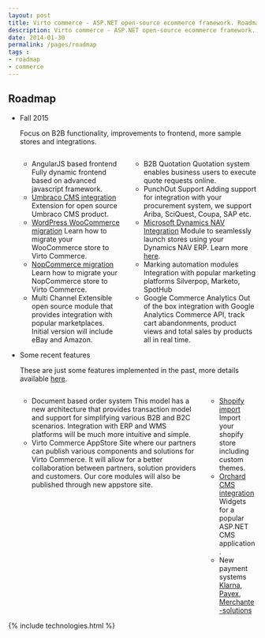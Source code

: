 ```yaml
---
layout: post
title: Virto commerce - ASP.NET open-source ecommerce framework. Roadmap
description: Virto commerce - ASP.NET open-source ecommerce framework. Roadmap
date: 2014-01-30
permalink: /pages/roadmap
tags : 
- roadmap
- commerce
---
```

<article role="main" class="main">
	<!-- Roadmap -->
	<div class="roadmap __responsive">
		<h1 class="head-title">Roadmap</h1>
		<ul class="list">
			<li class="list-item">
				<div class="roadmap-ico"></div>
				<p class="roadmap-title">Fall 2015</p>
				<p class="roadmap-descr">Focus on B2B functionality, improvements to frontend, more sample stores and integrations.</p>
				<div class="columns">
					<div class="column">
						<div class="block">
							<ul class="list">
								<li>
									<span class="title">AngularJS based frontend</span>
									<span class="descr">Fully dynamic frontend based on advanced javascript framework.</span>
								</li>
								<li>
									<span class="title"><a href="/features/umbraco-cms-ecommerce">Umbraco CMS integration</a></span>
									<span class="descr">Extension for open source Umbraco CMS product.</span>
								</li>
								<li>
									<span class="title"><a href="/features/wordpress-woocommerce-migration">WordPress WooCommerce migration</a></span>
									<span class="descr">Learn how to migrate your WooCommerce store to Virto Commerce.</span>
								</li>
								<li>
									<span class="title"><a href="/features/nopcommerce-migration">NopCommerce migration</a></span>
									<span class="descr">Learn how to migrate your NopCommerce store to Virto Commerce.</span>
								</li>
								<li>
									<span class="title">Multi Channel</span>
									<span class="descr">Extensible open source module that provides integration with popular marketplaces. Initial version will include eBay and Amazon.</span>
								</li>
							</ul>
						</div>
					</div>
					<div class="column">
						<div class="block">
							<ul class="list">
								<li>
									<span class="title">B2B Quotation</span>
									<span class="descr">Quotation system enables business users to execute quote requests online.</span>
								</li>
								<li>
									<span class="title">PunchOut Support</span>
									<span class="descr">Adding support for integration with your procurement system, we support Ariba, SciQuest, Coupa, SAP etc.</span>
								</li>
								<li>
									<span class="title"><a href="/features/ecommerce-microsoft-dynamics-nav">Microsoft Dynamics NAV Integration</a></span>
									<span class="descr">Module to seamlessly launch stores using your Dynamics NAV ERP. Learn more <a href="/features/ecommerce-microsoft-dynamics-nav">here</a>.</span>
								</li>
								<li>
									<span class="title">Marking automation modules</span>
									<span class="descr">Integration with popular marketing platforms Silverpop, Marketo, SpotHub</span>
								</li>
								<li>
									<span class="title">Google Commerce Analytics</span>
									<span class="descr">Out of the box integration with Google Analytics Commerce API, track cart abandonments, product views and total sales by products all in real time.</span>
								</li>
							</ul>
						</div>
					</div>
				</div>
			</li>
			<li class="list-item">
				<div class="roadmap-ico"></div>
				<p class="roadmap-title">Some recent features</p>
				<p class="roadmap-descr">These are just some features implemented in the past, more details available <a href="https://github.com/VirtoCommerce/vc-community/releases" targe="_blanl">here</a>.</p>
				<div class="columns">
					<div class="column">
						<div class="block">
							<ul class="list">
								<li>
									<span class="title">Document based order system</span>
									<span class="descr">This model has a new architecture that provides transaction model and support for simplifying various B2B and B2C scenarios. Integration with ERP and WMS platforms will be much more intuitive and simple.</span>
								</li>
								<li>
									<span class="title">Virto Commerce AppStore</span>
									<span class="descr">Site where our partners can publish various components and solutions for Virto Commerce. It will allow for a better collaboration between partners, solution providers and customers. Our core modules will also be published through new appstore site.</span>
								</li>
							</ul>
						</div>
					</div>
					<div class="column">
						<div class="block">
							<ul class="list">
								<li>
									<span class="title"><a href="/features/shopify-migration">Shopify import</a></span>
									<span class="descr">Import your shopify store including custom themes.</span>
								</li>
								<li>
									<span class="title"><a href="/features/orchard-cms-ecommerce">Orchard CMS integration</a></span>
									<span class="descr">Widgets for a popular ASP.NET CMS application.</span>
								</li>
								<li>
									<span class="title">New payment systems</span>
									<span class="descr"><a href="https://klarna.com" rel="nofollow">Klarna</a>, <a href="http://payex.com" rel="nofollow">Payex</a>, <a href="https://www.merchante-solutions.com/" rel="nofollow">Merchante-solutions</a></span>
								</li>
							</ul>
						</div>
					</div>
				</div>
			</li>
		</ul>
	</div>
	{% include technologies.html %}
</article>

